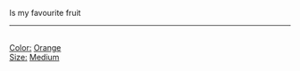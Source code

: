 Is my favourite fruit<hr/><br/>[Color:](Color/index.md) [Orange](Color/Orange.md)<br/>[Size:](Size/index.md) [Medium](Size/Medium.md)